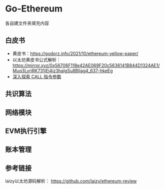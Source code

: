 #  Go-Ethereum

各自建文件夹填充内容
## 白皮书
- 黄皮书：https://godorz.info/2021/10/ethereum-yellow-paper/
- 以太坊黄皮书公式解析： https://mirror.xyz/0x56706F118e42AE069F20c5636141B844D1324AE1/Muq3LyriRK731jEj4jz3halgSu8BIlag4_637-hkeEg
- [深入探索 CALL 指令参数](https://godorz.info/2021/10/dive-into-call-param0/)
## 共识算法

## 网络模块

## EVM执行引擎

## 账本管理



## 参考链接
laizy以太坊源码解析： https://github.com/laizy/ethereum-review
